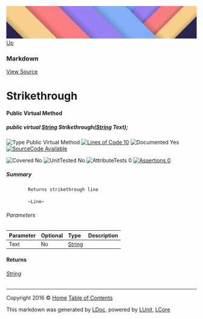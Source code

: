 ![](../Content/LDoc-banner-small.png "")
[Up](Markdown.md)

### Markdown
[View Source](../Markdown/Markdown.cs)

# Strikethrough

#### Public Virtual Method

##### public virtual <a href="https://msdn.microsoft.com/en-us/library/system.string.aspx" alt="">String</a> Strikethrough(<a href="https://msdn.microsoft.com/en-us/library/system.string.aspx" alt="">String</a> Text);

![Type Public Virtual Method](http://b.repl.ca/v1/Type-Public%20Virtual%20Method-blue.png "") [![Lines of Code 10](http://b.repl.ca/v1/Lines%20of%20Code-10-blue.png "")](../Markdown/Markdown.cs#L271)    ![Documented Yes](http://b.repl.ca/v1/Documented-Yes-brightgreen.png "") [![SourceCode Available](http://b.repl.ca/v1/SourceCode-Available-brightgreen.png "")](../Markdown/Markdown.cs#L271)

![Covered No](http://b.repl.ca/v1/Covered-No-red.png "") ![UnitTested No](http://b.repl.ca/v1/UnitTested-No-lightgrey.png "") ![AttributeTests 0](http://b.repl.ca/v1/AttributeTests-0-lightgrey.png "") [![Assertions 0](http://b.repl.ca/v1/Assertions-0-lightgrey.png "")](../Markdown/Markdown.cs)

##### Summary

            Returns strikethrough line
            
            ~Line~
            
            

###### Parameters

Parameter | Optional | Type | Description
:---  | :---  | :---  | :--- 
Text | No | [String](https://msdn.microsoft.com/en-us/library/system.string.aspx) | 


#### Returns

###### [String](https://msdn.microsoft.com/en-us/library/system.string.aspx)



---

Copyright 2016 &copy; [Home](../../README.md) [Table of Contents](../../TableOfContents.md)

This markdown was generated by [LDoc](https://github.com/CodeSingularity/LDoc), powered by [LUnit](https://github.com/CodeSingularity/LUnit), [LCore](https://github.com/CodeSingularity/LCore)

